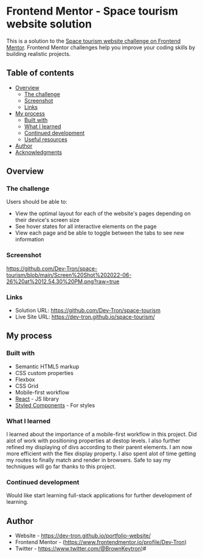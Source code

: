 # Frontend Mentor - Space tourism website solution

This is a solution to the [Space tourism website challenge on Frontend Mentor](https://www.frontendmentor.io/challenges/space-tourism-multipage-website-gRWj1URZ3). Frontend Mentor challenges help you improve your coding skills by building realistic projects. 

## Table of contents

- [Overview](#overview)
  - [The challenge](#the-challenge)
  - [Screenshot](#screenshot)
  - [Links](#links)
- [My process](#my-process)
  - [Built with](#built-with)
  - [What I learned](#what-i-learned)
  - [Continued development](#continued-development)
  - [Useful resources](#useful-resources)
- [Author](#author)
- [Acknowledgments](#acknowledgments)

## Overview

### The challenge

Users should be able to:

- View the optimal layout for each of the website's pages depending on their device's screen size
- See hover states for all interactive elements on the page
- View each page and be able to toggle between the tabs to see new information

### Screenshot

https://github.com/Dev-Tron/space-tourism/blob/main/Screen%20Shot%202022-06-26%20at%2012.54.30%20PM.png?raw=true

### Links

- Solution URL: https://github.com/Dev-Tron/space-tourism
- Live Site URL: https://dev-tron.github.io/space-tourism/

## My process

### Built with

- Semantic HTML5 markup
- CSS custom properties
- Flexbox
- CSS Grid
- Mobile-first workflow
- [React](https://reactjs.org/) - JS library
- [Styled Components](https://styled-components.com/) - For styles

### What I learned

I learned about the importance of a mobile-first workflow in this project. Did alot of work with positioning properties at destop levels. I also further refined my displaying of divs according to their parent elements. I am now more efficient with the flex display property. I also spent alot of time getting my routes to finally match and render in browsers. Safe to say my techniques will go far thanks to this project.

### Continued development

Would like start learning full-stack applications for further development of learning.

## Author

- Website - https://dev-tron.github.io/portfolio-website/
- Frontend Mentor - (https://www.frontendmentor.io/profile/Dev-Tron)
- Twitter - https://www.twitter.com/@BrownKeytron)#

